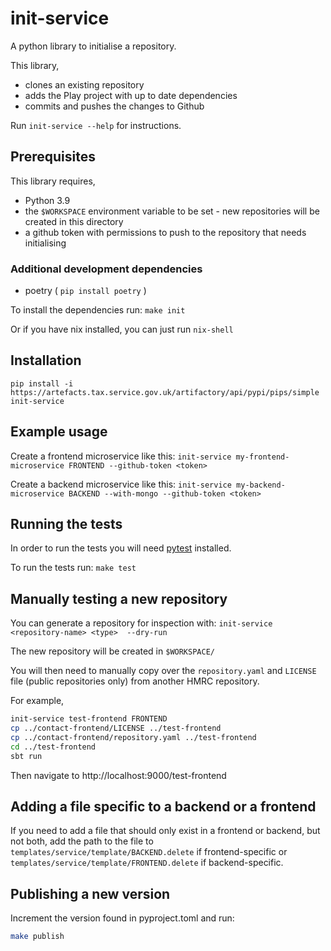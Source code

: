 
# init-service

A python library to initialise a repository.

This library,
- clones an existing repository
- adds the Play project with up to date dependencies
- commits and pushes the changes to Github

Run `init-service --help` for instructions.

## Prerequisites

This library requires,
- Python 3.9
- the `$WORKSPACE` environment variable to be set - new repositories will be created
in this directory
- a github token with permissions to push to the repository that needs initialising

### Additional development dependencies

- poetry ( `pip install poetry` )

To install the dependencies run:
```make init```

Or if you have nix installed, you can just run `nix-shell`

## Installation

```pip install -i https://artefacts.tax.service.gov.uk/artifactory/api/pypi/pips/simple init-service```
## Example usage

Create a frontend microservice like this:
```init-service my-frontend-microservice FRONTEND --github-token <token>```

Create a backend microservice like this:
```init-service my-backend-microservice BACKEND --with-mongo --github-token <token>```

## Running the tests

In order to run the tests you will need [pytest](https://docs.pytest.org/) installed.

To run the tests run:
```make test```

## Manually testing a new repository

You can generate a repository for inspection with:
```init-service <repository-name> <type>  --dry-run```

The new repository will be created in `$WORKSPACE/`

You will then need to manually copy over the `repository.yaml` and
`LICENSE` file (public repositories only) from another HMRC repository.

For example,

```bash
init-service test-frontend FRONTEND
cp ../contact-frontend/LICENSE ../test-frontend
cp ../contact-frontend/repository.yaml ../test-frontend
cd ../test-frontend
sbt run
```

Then navigate to http://localhost:9000/test-frontend

## Adding a file specific to a backend or a frontend

If you need to add a file that should only exist in a frontend or backend, but not both, add the
path to the file to `templates/service/template/BACKEND.delete` if frontend-specific or
`templates/service/template/FRONTEND.delete` if backend-specific.

## Publishing a new version

Increment the version found in pyproject.toml and run:

```bash
make publish
````
